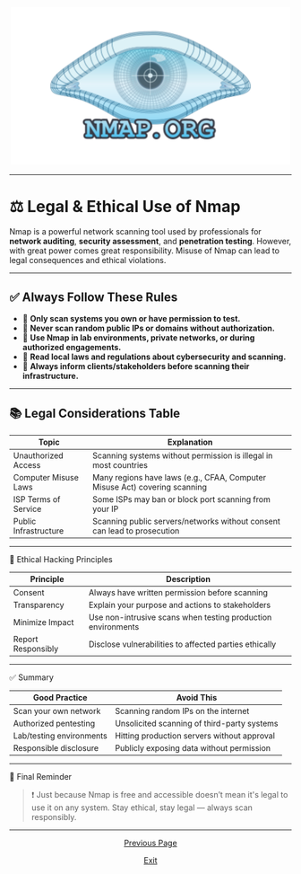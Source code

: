 <p align="center">
	<img src="https://raw.githubusercontent.com/xHak1m/Nmap/main/docs/images/nmap.png" width=500alt="nmap.png"/>
</p>

---

# ⚖️ Legal & Ethical Use of Nmap

Nmap is a powerful network scanning tool used by professionals for **network auditing**, **security assessment**, and **penetration testing**. However, with great power comes great responsibility. Misuse of Nmap can lead to legal consequences and ethical violations.

---

## ✅ Always Follow These Rules

- 🔹 **Only scan systems you own or have permission to test.**
- 🔹 **Never scan random public IPs or domains without authorization.**
- 🔹 **Use Nmap in lab environments, private networks, or during authorized engagements.**
- 🔹 **Read local laws and regulations about cybersecurity and scanning.**
- 🔹 **Always inform clients/stakeholders before scanning their infrastructure.**

---

## 📚 Legal Considerations Table

| Topic                        | Explanation                                                           |
|------------------------------|-----------------------------------------------------------------------|
| Unauthorized Access          | Scanning systems without permission is illegal in most countries     |
| Computer Misuse Laws         | Many regions have laws (e.g., CFAA, Computer Misuse Act) covering scanning |
| ISP Terms of Service         | Some ISPs may ban or block port scanning from your IP                 |
| Public Infrastructure        | Scanning public servers/networks without consent can lead to prosecution |

---

🧭 Ethical Hacking Principles

| Principle               | Description                                                      |
|--------------------------|------------------------------------------------------------------|
| Consent                 | Always have written permission before scanning                   |
| Transparency            | Explain your purpose and actions to stakeholders                 |
| Minimize Impact         | Use non-intrusive scans when testing production environments     |
| Report Responsibly      | Disclose vulnerabilities to affected parties ethically           |


---

✅ Summary

| Good Practice                        | Avoid This                                 |
|--------------------------------------|---------------------------------------------|
| Scan your own network                | Scanning random IPs on the internet         |
| Authorized pentesting                | Unsolicited scanning of third-party systems |
| Lab/testing environments             | Hitting production servers without approval |
| Responsible disclosure               | Publicly exposing data without permission   |


---

🛑 Final Reminder

> ❗ Just because Nmap is free and accessible doesn’t mean it's legal to use it on any system.
Stay ethical, stay legal — always scan responsibly.

---

<p align="center">
	<a href="https://github.com/xHak1m/Nmap/blob/main/docs/resources/5%20-%20Cheat%20Sheets/1%20-%20Nmap%20Cheat%20Sheets.md">Previous Page</a>
</p>
<p align="center">
	<a href="https://github.com/xHak1m/Nmap/tree/main">Exit</a>
</p>
